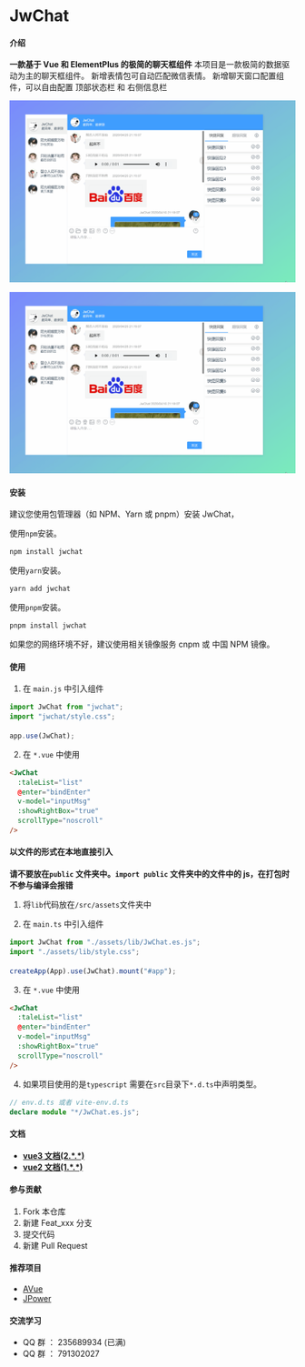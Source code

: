 # JwChat

<!-- <p align="center">
  <a href="https://gitee.com/CodeGI/chat" rel="nofollow">
    <img src="https://img.shields.io/badge/JwChat-NPM-red" alt="JwChat css js vue 聊天组件">
  </a>
</p> -->

#### 介绍

**一款基于 Vue 和 ElementPlus 的极简的聊天框组件**
本项目是一款极简的数据驱动为主的聊天框组件。
新增表情包可自动匹配微信表情。
新增聊天窗口配置组件，可以自由配置 顶部状态栏 和 右侧信息栏

<!-- ![](https://img-blog.csdnimg.cn/20210307230254986.gif) -->

![示例1](public/image/20210307.gif)

<!-- ![](https://img-blog.csdnimg.cn/20210307230254986.gif) -->

![示例2](public/image/20210307.gif)

#### 安装

建议您使用包管理器（如 NPM、Yarn 或 pnpm）安装 JwChat，

使用`npm`安装。

```bash
npm install jwchat
```

使用`yarn`安装。

```bash
yarn add jwchat
```

使用`pnpm`安装。

```bash
pnpm install jwchat
```

如果您的网络环境不好，建议使用相关镜像服务 cnpm 或 中国 NPM 镜像。

#### 使用

1. 在 `main.js` 中引入组件

```js
import JwChat from "jwchat";
import "jwchat/style.css";

app.use(JwChat);
```

2. 在 `*.vue` 中使用

```html
<JwChat
  :taleList="list"
  @enter="bindEnter"
  v-model="inputMsg"
  :showRightBox="true"
  scrollType="noscroll"
/>
```

#### 以文件的形式在本地直接引入

**请不要放在`public` 文件夹中。`import public` 文件夹中的文件中的 js，在打包时不参与编译会报错**

1. 将`lib`代码放在`/src/assets`文件夹中

2. 在 `main.ts` 中引入组件

```js
import JwChat from "./assets/lib/JwChat.es.js";
import "./assets/lib/style.css";

createApp(App).use(JwChat).mount("#app");
```

3. 在 `*.vue` 中使用

```html
<JwChat
  :taleList="list"
  @enter="bindEnter"
  v-model="inputMsg"
  :showRightBox="true"
  scrollType="noscroll"
/>
```

4. 如果项目使用的是`typescript` 需要在`src`目录下`*.d.ts`中声明类型。

```typescript
// env.d.ts 或者 vite-env.d.ts
declare module "*/JwChat.es.js";
```

#### 文档

- [**vue3 文档(2.\*.\*)**](https://chatv3-jwchat-2e2dd3dd9a6cd28b65a59e3f450f03cc4ca0ed9faff1a8252.gitlab.io)
- [**vue2 文档(1.\*.\*)**](https://chatv2-jwchat-c708817706894990ccfcbbc84e9d7e722741a4c12dcdad78f.gitlab.io)

#### 参与贡献

1.  Fork 本仓库
2.  新建 Feat_xxx 分支
3.  提交代码
4.  新建 Pull Request

#### 推荐项目

- [AVue](https://avuejs.com/)
- [JPower](https://gitee.com/gdzWork/JPower)

#### 交流学习

- QQ 群 ： 235689934 (已满)
- QQ 群 ： 791302027
